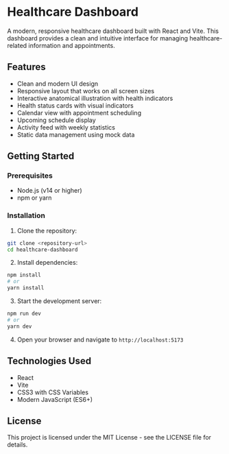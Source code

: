 # Healthcare Dashboard

A modern, responsive healthcare dashboard built with React and Vite. This dashboard provides a clean and intuitive interface for managing healthcare-related information and appointments.

## Features

- Clean and modern UI design
- Responsive layout that works on all screen sizes
- Interactive anatomical illustration with health indicators
- Health status cards with visual indicators
- Calendar view with appointment scheduling
- Upcoming schedule display
- Activity feed with weekly statistics
- Static data management using mock data

## Getting Started

### Prerequisites

- Node.js (v14 or higher)
- npm or yarn

### Installation

1. Clone the repository:
```bash
git clone <repository-url>
cd healthcare-dashboard
```

2. Install dependencies:
```bash
npm install
# or
yarn install
```

3. Start the development server:
```bash
npm run dev
# or
yarn dev
```

4. Open your browser and navigate to `http://localhost:5173`

## Technologies Used

- React
- Vite
- CSS3 with CSS Variables
- Modern JavaScript (ES6+)



## License

This project is licensed under the MIT License - see the LICENSE file for details.
